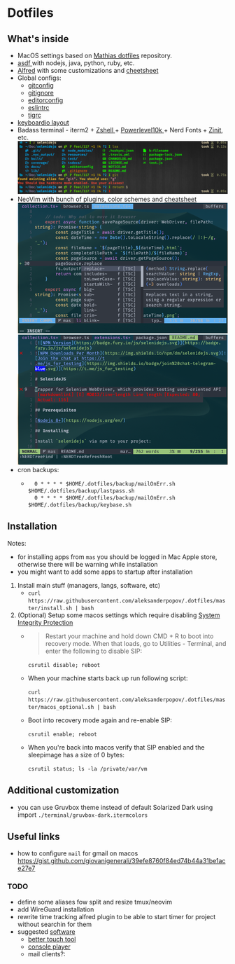 # Dotfiles

## What's inside

* MacOS settings based on [Mathias dotfiles](https://github.com/mathiasbynens/dotfiles) repository.
* [ asdf ](https://github.com/asdf-vm/asdf) with nodejs, java, python, ruby, etc.
* [Alfred](https://www.alfredapp.com/) with some customizations and [cheetsheet](alfred.md)
* Global configs:
  * [gitconfig](./configs/gitconfig)
  * [gitignore](./configs/gitignore)
  * [editorconfig](./configs/editorconfig)
  * [eslintrc](./configs/eslintrc)
  * [tigrc](./configs/tigrc)
* [keyboardio layout](http://www.keyboard-layout-editor.com/#/gists/4782bb723fbd9c12adfc23d293e9af0c)
* Badass terminal - iterm2 + [ Zshell ](https://en.wikipedia.org/wiki/Z_shell) + [ Powerlevel10k ](https://github.com/romkatv/powerlevel10k) + Nerd Fonts + [Zinit](https://github.com/zdharma/zinit), etc.
![screenshot](files/terminal.jpg)
* NeoVim with bunch of plugins, color schemes and [cheatsheet](vim.md)
![screenhot1](files/nvim1.png)
![screenhot2](files/nvim2.png)
* cron backups:
  * ```
      0 * * * * $HOME/.dotfiles/backup/mailOnErr.sh $HOME/.dotfiles/backup/lastpass.sh
      0 * * * * $HOME/.dotfiles/backup/mailOnErr.sh $HOME/.dotfiles/backup/keybase.sh
    ```

## Installation

Notes:

* for installing apps from `mas` you should be logged in Mac Apple store,
otherwise there will be warning while installation
* you might want to add some apps to startup after installation

1. Install main stuff (managers, langs, software, etc)
   * `curl https://raw.githubusercontent.com/aleksanderpopov/.dotfiles/master/install.sh | bash`
2. (Optional) Setup some macos settings which require disabling [System Integrity Protection](https://christianvarga.com/how-to-delete-sleepimage-on-macos-high-sierra/)
   * > Restart your machine and hold down CMD + R to boot into recovery mode.
     > When that loads, go to Utilities - Terminal,
     > and enter the following to disable SIP:

      `csrutil disable; reboot`

   * When your machine starts back up run following script:

      `curl https://raw.githubusercontent.com/aleksanderpopov/.dotfiles/master/macos_optional.sh | bash`

   * Boot into recovery mode again and re-enable SIP:

      `csrutil enable; reboot`

   * When you're back into macos verify that SIP enabled and the sleepimage has a size of 0 bytes:

      `csrutil status; ls -la /private/var/vm`

## Additional customization

* you can use Gruvbox theme instead of default Solarized Dark using import `./terminal/gruvbox-dark.itermcolors`

## Useful links
* how to configure `mail` for gmail on macos https://gist.github.com/giovanigenerali/39efe8760f84ed74b44a31be1ace27e7
### TODO

* define some aliases fow split and resize tmux/neovim
* add WireGuard installation
* rewrite time tracking alfred plugin to be able to start timer for project without searchin for them
* suggested [software](https://github.com/jaywcjlove/awesome-mac)
  * [better touch tool](https://folivora.ai)
  * [console player](https://cmus.github.io/#features)
  * mail clients?:

